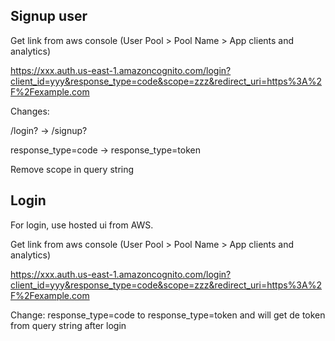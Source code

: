##  Signup user

Get link from aws console (User Pool > Pool Name > App clients and analytics)

https://xxx.auth.us-east-1.amazoncognito.com/login?client_id=yyy&response_type=code&scope=zzz&redirect_uri=https%3A%2F%2Fexample.com

Changes:

 /login? -> /signup?

 response_type=code ->  response_type=token

 Remove scope in query string


## Login

For login, use hosted ui from AWS.

Get link from aws console (User Pool > Pool Name > App clients and analytics)

https://xxx.auth.us-east-1.amazoncognito.com/login?client_id=yyy&response_type=code&scope=zzz&redirect_uri=https%3A%2F%2Fexample.com

Change: response_type=code to response_type=token and will get de token from query string after login
